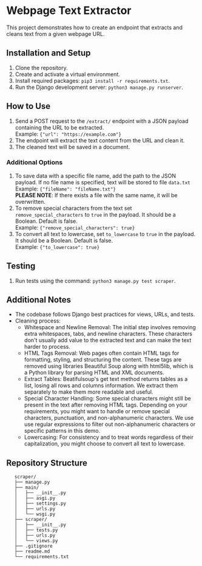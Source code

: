 # Webpage Text Extractor

This project demonstrates how to create an endpoint that extracts and cleans text from a given webpage URL.

## Installation and Setup

1. Clone the repository.
2. Create and activate a virtual environment.
3. Install required packages: `pip3 install -r requirements.txt`.
4. Run the Django development server: `python3 manage.py runserver`.

## How to Use

1. Send a POST request to the `/extract/` endpoint with a JSON payload containing the URL to be extracted.\
   Example: `{"url": "https://example.com"}`
2. The endpoint will extract the text content from the URL and clean it.
3. The cleaned text will be saved in a document.

### Additional Options

1. To save data with a specific file name, add the path to the  JSON payload. If no file name is specified, text will be stored to file `data.txt`\
   Example: `{"fileName": "fileName.txt"}`\
   **PLEASE NOTE**: If there exists a file with the same name, it will be overwritten.
2. To remove special characters from the text set `remove_special_characters` to `true` in the payload. It should be a Boolean. Default is false.\
   Example: `{"remove_special_characters": true}`
3. To convert all text to lowercase, set `to_lowercase` to `true` in the payload. It should be a Boolean. Default is false.\
   Example: `{"to_lowercase": true}`

## Testing

1. Run tests using the command: `python3 manage.py test scraper`.

## Additional Notes

- The codebase follows Django best practices for views, URLs, and tests.
- Cleaning process:
   - Whitespace and Newline Removal:
      The initial step involves removing extra whitespaces, tabs, and newline characters. These characters don't usually add value to the extracted text and can make the text harder to process.
   - HTML Tags Removal:
      Web pages often contain HTML tags for formatting, styling, and structuring the content. These tags are removed using libraries Beautiful Soup along with html5lib, which is a Python library for parsing HTML and XML documents.
   - Extract Tables:
      Beatifulsoup's get text method returns tables as a list, losing all rows and columns information. We extract them separately to make them more readable and useful.
   - Special Character Handling:
      Some special characters might still be present in the text after removing HTML tags. Depending on your requirements, you might want to handle or remove special characters, punctuation, and non-alphanumeric characters. We use use regular expressions to filter out non-alphanumeric characters or specific patterns in this demo. 
   - Lowercasing:
      For consistency and to treat words regardless of their capitalization, you might choose to convert all text to lowercase.

## Repository Structure
```
   scraper/
   ├── manage.py
   ├── main/
   │   ├── __init__.py
   │   ├── asgi.py
   │   ├── settings.py
   │   ├── urls.py
   │   └── wsgi.py
   ├── scraper/
   │   ├── __init__.py
   │   ├── tests.py
   │   ├── urls.py
   │   └── views.py
   ├── .gitignore
   ├── readme.md
   └── requirements.txt
```